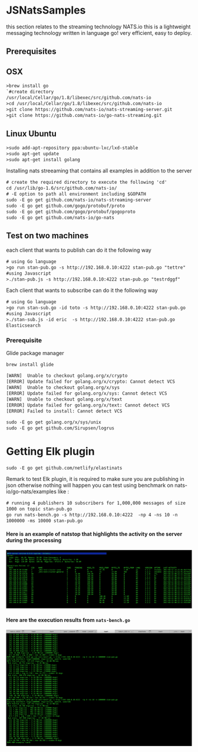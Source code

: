 # JSNatsSamples

this section relates to the streaming technology NATS.io this is a lightweight messaging technology written in language go! very efficient, easy to deploy.

## Prerequisites

## OSX
```
>brew install go
`#create directory /usr/local/Cellar/go/1.8/libexec/src/github.com/nats-io
>cd /usr/local/Cellar/go/1.8/libexec/src/github.com/nats-io
>git clone https://github.com/nats-io/nats-streaming-server.git
>git clone https://github.com/nats-io/go-nats-streaming.git
```
## Linux Ubuntu
```
>sudo add-apt-repository ppa:ubuntu-lxc/lxd-stable
>sudo apt-get update
>sudo apt-get install golang
```

Installing nats streeaming that contains all examples in addition to the server

```
# create the required directory to execute the following 'cd'
cd /usr/lib/go-1.6/src/github.com/nats-io/
# -E option to path all environment including $GOPATH
sudo -E go get github.com/nats-io/nats-streaming-server
sudo -E go get github.com/gogo/protobuf/proto
sudo -E go get github.com/gogo/protobuf/gogoproto
sudo -E go get github.com/nats-io/go-nats
```


## Test on two machines

each client that wants to publish can do it the following way

```
# using Go language 
>go run stan-pub.go -s http://192.168.0.10:4222 stan-pub.go "tettre"
#using Javascript
>./stan-pub.js -s http://192.168.0.10:4222 stan-pub.go "testrdggf"
```

Each client that wants to subscribe can do it the following way

```
# using Go language
>go run stan-sub.go -id toto -s http://192.168.0.10:4222 stan-pub.go
#using Javascript
>./stan-sub.js -id eric  -s http://192.168.0.10:4222 stan-pub.go
Elasticsearch
```

### Prerequisite

Glide package manager

```
brew install glide
```

```
[WARN]  Unable to checkout golang.org/x/crypto
[ERROR] Update failed for golang.org/x/crypto: Cannot detect VCS
[WARN]  Unable to checkout golang.org/x/sys
[ERROR] Update failed for golang.org/x/sys: Cannot detect VCS
[WARN]  Unable to checkout golang.org/x/text
[ERROR] Update failed for golang.org/x/text: Cannot detect VCS
[ERROR] Failed to install: Cannot detect VCS
```

```
sudo -E go get golang.org/x/sys/unix
sudo -E go get github.com/Sirupsen/logrus 
```


# Getting Elk plugin
```
sudo -E go get github.com/netlify/elastinats
```

Remark to test Elk plugin, it is required to make sure you are publishing in json otherwise nothing will happen you can test using benchmark on nats-io/go-nats/examples like :

```
# running 4 publishers 10 subscribers for 1,000,000 messages of size 1000 on topic stan-pub.go
go run nats-bench.go -s http://192.168.0.10:4222  -np 4 -ns 10 -n 1000000 -ms 10000 stan-pub.go
```

#### Here is an example of natstop that highlights the activity on the server during the processing

![alt text](https://github.com/bigleuxenchef/Working/blob/master/JSNatsSamples/images/10%20sub%204%20pub%20.png "natstop")


#### Here are the execution results from `nats-bench.go`

![alt text](https://github.com/bigleuxenchef/Working/blob/master/JSNatsSamples/images/10%20sub%204%20pub%20execution%20results.png)
